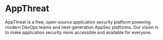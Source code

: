 # AppThreat

AppThreat is a free, open-source application security platform powering modern DevOps teams and next-generation AppSec platforms. Our vision is to make application security more accessible and available for everyone.
